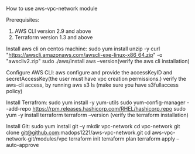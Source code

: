 How to use aws-vpc-network module

Prerequisites:
1)	AWS CLI version 2.9 and above
2)	Terraform version 1.3 and above

Install aws cli on centos machine:
sudo yum install unzip -y
curl "https://awscli.amazonaws.com/awscli-exe-linux-x86_64.zip" -o "awscliv2.zip"
sudo ./aws/install
aws –version(verify the aws cli installation)

Configure AWS CLI:
aws configure
and provide the accessKeyID and secretAccessKey(the user must have vpc creation permissions.)
verify the aws-cli access, by running aws s3 ls (make sure you have s3fullaccess policy)

Install Terrafrom:
sudo yum install -y yum-utils
sudo yum-config-manager --add-repo https://rpm.releases.hashicorp.com/RHEL/hashicorp.repo
sudo yum -y install terraform
terraform –version (verify the terraform installation)

Install Git:
sudo yum install git –y
mkdir vpc-network
cd vpc-network
git clone git@github.com:madops1221/aws-vpc-network.git
cd aws-vpc-network-git/modules/vpc
terraform init
terraform plan
terraform apply –auto-approve



